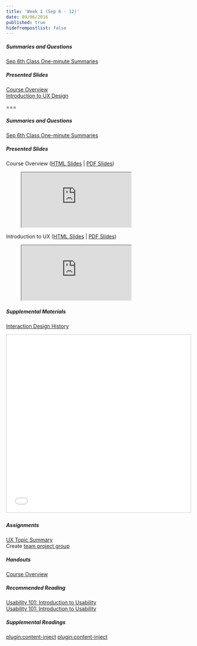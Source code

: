 ```yaml
---
title: 'Week 1 (Sep 6 - 12)'
date: 09/06/2016
published: true
hidefrompostlist: false
---
```


##### Summaries and Questions  
[Sep 6th Class One-minute Summaries](https://canvas.sfu.ca/courses/28233/assignments/175636)

##### Presented Slides  
[Course Overview](https://swipe.to/4564q)  
[Introduction to UX Design](https://swipe.to/4767w)

===

##### Summaries and Questions  
[Sep 6th Class One-minute Summaries](https://canvas.sfu.ca/courses/28233/assignments/175636)

##### Presented Slides  
Course Overview ([HTML Slides](https://swipe.to/4564q) | [PDF Slides](https://canvas.sfu.ca/files/4772519/download?download_frd=1))  
<div class="embed-responsive embed-responsive-4by3"><figure class="swipe"><iframe src="https://www.swipe.to/embed/4564q" allowfullscreen></iframe></figure></div>

Introduction to UX ([HTML Slides](https://swipe.to/4767w) | [PDF Slides](https://canvas.sfu.ca/files/4765941/download?download_frd=1))  
<div class="embed-responsive embed-responsive-4by3"><figure class="swipe"><iframe src="https://www.swipe.to/embed/4767w" allowfullscreen></iframe></figure></div>

##### Supplemental Materials  
[Interaction Design History](http://www.slideshare.net/mrettig/interaction-design-history)  
<div class="embed-responsive embed-responsive-4by3"><iframe src="//www.slideshare.net/slideshow/embed_code/key/aTtcFNn7i55UVK" width="595" height="485" frameborder="0" marginwidth="0" marginheight="0" scrolling="no" style="border:1px solid #CCC; border-width:1px; margin-bottom:5px; max-width: 100%;" allowfullscreen> </iframe></div>

##### Assignments
[UX Topic Summary](https://canvas.sfu.ca/courses/28233/assignments/175640)  
Create [team project group](https://canvas.sfu.ca/courses/28233/users) <a href="https://guides.instructure.com/m/4212/l/55566-how-do-i-create-a-group-as-a-student" aria-label="How do I create a group as a student?"><i class="fa fa-question-circle" aria-hidden="true"></i></a>    

##### Handouts
[Course Overview](https://canvas.sfu.ca/files/4766985/download?download_frd=1)  

##### Recommended Reading  
[Usability 101: Introduction to Usability](https://www.nngroup.com/articles/usability-101-introduction-to-usability/)  
<a class="embedly-card" data-card-align="left" href="https://www.nngroup.com/articles/usability-101-introduction-to-usability/">Usability 101: Introduction to Usability</a>
<script async src="//cdn.embedly.com/widgets/platform.js" charset="UTF-8"></script>

##### Supplemental Readings  
[plugin:content-inject](/ux-techniques-guide/usability)
[plugin:content-inject](/ux-techniques-guide/user-experience-design)  
